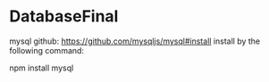 # DatabaseFinal


mysql github: https://github.com/mysqljs/mysql#install
install by the following command:

npm install mysql